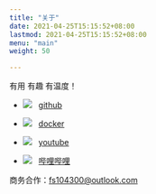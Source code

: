 ```yaml
---
title: "关于"
date: 2021-04-25T15:15:52+08:00
lastmod: 2021-04-25T15:15:52+08:00
menu: "main"
weight: 50

---
```


有用 有趣 有温度！

- ![](/images/github.png) &nbsp; [github](https://github.com/ericwang2006)

- ![](/images/docker.png) &nbsp; [docker]( https://hub.docker.com/r/ericwang2006/ttnode)

- ![](/images/youtube.png) &nbsp; [youtube]( https://www.youtube.com/channel/UCj1rJarpGegl9xHRXvD2EFQ)

- ![](/images/bilibili.png) &nbsp; [哔哩哔哩]( https://space.bilibili.com/221010336)

商务合作：fs104300@outlook.com

